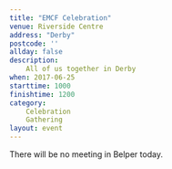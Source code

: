 ```yaml
---
title: "EMCF Celebration"
venue: Riverside Centre
address: "Derby"
postcode: ''
allday: false
description: 
    All of us together in Derby
when: 2017-06-25
starttime: 1000
finishtime: 1200
category:
    Celebration
    Gathering
layout: event
---
```

There will be no meeting in Belper today.